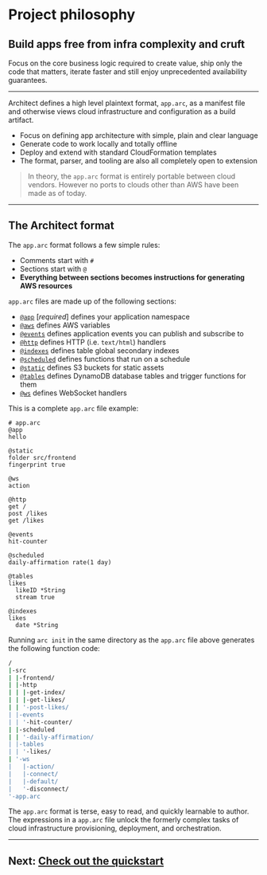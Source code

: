 # Project philosophy

## Build apps free from infra complexity and cruft

Focus on the core business logic required to create value, ship only the code that matters, iterate faster and still enjoy unprecedented availability guarantees.

---

Architect defines a high level plaintext format, `app.arc`, as a manifest file and otherwise views cloud infrastructure and configuration as a build artifact.

- Focus on defining app architecture with simple, plain and clear language
- Generate code to work locally and totally offline
- Deploy and extend with standard CloudFormation templates
- The format, parser, and tooling are also all completely open to extension

> In theory, the `app.arc` format is entirely portable between cloud vendors. However no ports to clouds other than AWS have been made as of today.

---

## The Architect format

The `app.arc` format follows a few simple rules:

- Comments start with `#`
- Sections start with `@`
- **Everything between sections becomes instructions for generating AWS resources**

`app.arc` files are made up of the following sections:

- [`@app`](/reference/arc/app) [*required*] defines your application namespace
- [`@aws`](/reference/arc/aws) defines AWS variables
- [`@events`](/reference/arc/events) defines application events you can publish and subscribe to
- [`@http`](/reference/arc/http) defines HTTP (i.e. `text/html`) handlers
- [`@indexes`](/reference/arc/indexes) defines table global secondary indexes
- [`@scheduled`](/reference/arc/scheduled) defines functions that run on a schedule
- [`@static`](/reference/arc/static) defines S3 buckets for static assets
- [`@tables`](/reference/arc/tables) defines DynamoDB database tables and trigger functions for them
- [`@ws`](/reference/arc/ws) defines WebSocket handlers

This is a complete `app.arc` file example:

```arc
# app.arc
@app
hello

@static
folder src/frontend
fingerprint true

@ws
action

@http
get /
post /likes
get /likes

@events
hit-counter

@scheduled
daily-affirmation rate(1 day)

@tables
likes
  likeID *String
  stream true

@indexes
likes
  date *String
```

Running `arc init` in the same directory as the `app.arc` file above generates the following function code:

```bash
/
|-src
| |-frontend/
| |-http
| | |-get-index/
| | |-get-likes/
| | '-post-likes/
| |-events
| | '-hit-counter/
| |-scheduled
| | '-daily-affirmation/
| |-tables
| | '-likes/
| '-ws
|   |-action/
|   |-connect/
|   |-default/
|   '-disconnect/
'-app.arc
```

The `app.arc` format is terse, easy to read, and quickly learnable to author. The expressions in a `app.arc` file unlock the formerly complex tasks of cloud infrastructure provisioning, deployment, and orchestration.

---

## Next: [Check out the quickstart](/quickstart)
